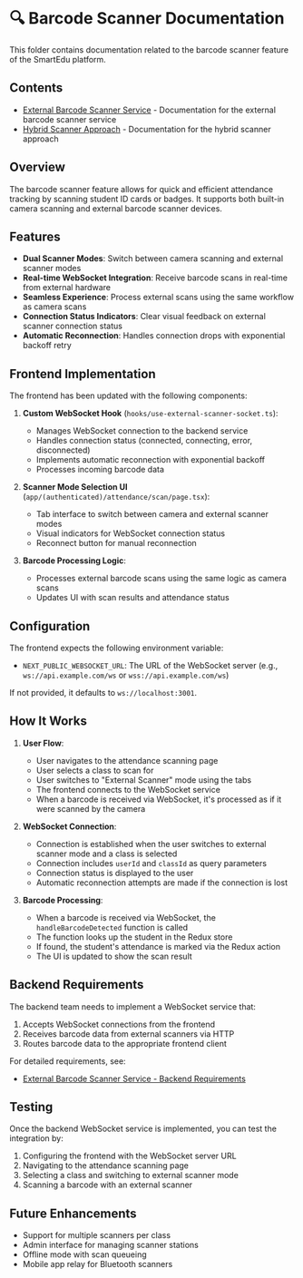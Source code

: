 # 🔍 Barcode Scanner Documentation

This folder contains documentation related to the barcode scanner feature of the SmartEdu platform.

## Contents

- [External Barcode Scanner Service](./external-barcode-scanner-service.md) - Documentation for the external barcode scanner service
- [Hybrid Scanner Approach](./hybrid-scanner-approach.md) - Documentation for the hybrid scanner approach

## Overview

The barcode scanner feature allows for quick and efficient attendance tracking by scanning student ID cards or badges. It supports both built-in camera scanning and external barcode scanner devices.

## Features

- **Dual Scanner Modes**: Switch between camera scanning and external scanner modes
- **Real-time WebSocket Integration**: Receive barcode scans in real-time from external hardware
- **Seamless Experience**: Process external scans using the same workflow as camera scans
- **Connection Status Indicators**: Clear visual feedback on external scanner connection status
- **Automatic Reconnection**: Handles connection drops with exponential backoff retry

## Frontend Implementation

The frontend has been updated with the following components:

1. **Custom WebSocket Hook** (`hooks/use-external-scanner-socket.ts`):
   - Manages WebSocket connection to the backend service
   - Handles connection status (connected, connecting, error, disconnected)
   - Implements automatic reconnection with exponential backoff
   - Processes incoming barcode data

2. **Scanner Mode Selection UI** (`app/(authenticated)/attendance/scan/page.tsx`):
   - Tab interface to switch between camera and external scanner modes
   - Visual indicators for WebSocket connection status
   - Reconnect button for manual reconnection

3. **Barcode Processing Logic**:
   - Processes external barcode scans using the same logic as camera scans
   - Updates UI with scan results and attendance status

## Configuration

The frontend expects the following environment variable:

- `NEXT_PUBLIC_WEBSOCKET_URL`: The URL of the WebSocket server (e.g., `ws://api.example.com/ws` or `wss://api.example.com/ws`)

If not provided, it defaults to `ws://localhost:3001`.

## How It Works

1. **User Flow**:
   - User navigates to the attendance scanning page
   - User selects a class to scan for
   - User switches to "External Scanner" mode using the tabs
   - The frontend connects to the WebSocket service
   - When a barcode is received via WebSocket, it's processed as if it were scanned by the camera

2. **WebSocket Connection**:
   - Connection is established when the user switches to external scanner mode and a class is selected
   - Connection includes `userId` and `classId` as query parameters
   - Connection status is displayed to the user
   - Automatic reconnection attempts are made if the connection is lost

3. **Barcode Processing**:
   - When a barcode is received via WebSocket, the `handleBarcodeDetected` function is called
   - The function looks up the student in the Redux store
   - If found, the student's attendance is marked via the Redux action
   - The UI is updated to show the scan result

## Backend Requirements

The backend team needs to implement a WebSocket service that:

1. Accepts WebSocket connections from the frontend
2. Receives barcode data from external scanners via HTTP
3. Routes barcode data to the appropriate frontend client

For detailed requirements, see:

- [External Barcode Scanner Service - Backend Requirements](./external-barcode-scanner-service.md)

## Testing

Once the backend WebSocket service is implemented, you can test the integration by:

1. Configuring the frontend with the WebSocket server URL
2. Navigating to the attendance scanning page
3. Selecting a class and switching to external scanner mode
4. Scanning a barcode with an external scanner

## Future Enhancements

- Support for multiple scanners per class
- Admin interface for managing scanner stations
- Offline mode with scan queueing
- Mobile app relay for Bluetooth scanners
